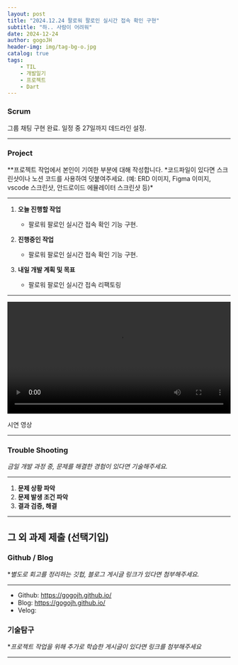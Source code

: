 ```yaml
---
layout: post
title: "2024.12.24 팔로워 팔로인 실시간 접속 확인 구현"
subtitle: "하.. 사람이 어려워"
date: 2024-12-24
author: gogoJH
header-img: img/tag-bg-o.jpg
catalog: true
tags:
    - TIL
    - 개발일기
    - 프로젝트
    - Dart
---
```


### Scrum

그룹 채팅 구현 완료.
일정 중 27일까지 데드라인 설정.

---

### Project

\**프로젝트 작업에서 본인이 기여한 부분에 대해 작성합니다.
*코드파일이 있다면 스크린샷이나 노션 코드를 사용하여 덧붙여주세요.
(예: ERD 이미지, Figma 이미지, vscode 스크린샷, 안드로이드 에뮬레이터 스크린샷 등)\*

---

1. **오늘 진행할 작업**

    - 팔로워 팔로인 실시간 접속 확인 기능 구현.

2. **진행중인 작업**

    - 팔로워 팔로인 실시간 접속 확인 기능 구현.

3. **내일 개발 계획 및 목표**

    - 팔로워 팔로인 실시간 접속 리팩토링

---

<video width="100%" height="auto" controls>
  <source src="/assets/video/chat.mov" type="video/quicktime">
  브라우저가 비디오 태그를 지원하지 않습니다.
</video>

시연 영상

---

### Trouble Shooting

_금일 개발 과정 중, 문제를 해결한 경험이 있다면 기술해주세요._

---

1. **문제 상황 파악**
2. **문제 발생 조건 파악**
3. **결과 검증, 해결**

---

## 그 외 과제 제출 (선택기입)

### Github / Blog

\*_별도로 회고를 정리하는 깃헙, 블로그 게시글 링크가 있다면 첨부해주세요._

---

-   Github: https://gogojh.github.io/
-   Blog: https://gogojh.github.io/
-   Velog:

### 기술탐구

\*_프로젝트 작업을 위해 추가로 학습한 게시글이 있다면 링크를 첨부해주세요_

---
